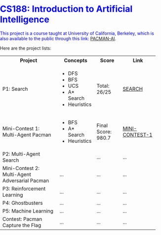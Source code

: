 # <font color=blue>CS188: Introduction to Artificial Intelligence

This project is a course taught at University of California, Berkeley, which is also available to the public through this link: <a href="https://inst.eecs.berkeley.edu/~cs188/fa18/">PACMAN-AI<a>. 
    
Here are the project lists:
<body style="margin: 0; padding: 0;">
<table style="width:100%">
    <tr>
        <th> Project </th>
        <th> Concepts </th>
        <th> Score </th>
        <th> Link </th>
    </tr>
    <tr>
        <td> P1: Search </td>
        <td> 
            <ul>
                <li>DFS</li>
                <li>BFS</li>
                <li>UCS</li>
                <li>A* Search</li>
                <li>Heuristics</li>
            </ul>
        </td>
        <td> Total: 26/25 </td>
        <td><a href="https://github.com/dkhor2003/UCB_CS188/tree/main/Pac-Man_Search/search">SEARCH</a></td>
    </tr>
    <tr>
        <td> Mini-Contest 1: Multi-Agent Pacman </td>
        <td>
            <ul>
                <li>BFS</li>
                <li>A* Search</li>
                <li>Heuristics</li>
            </ul>
        </td>
        <td> Final Score: 980.7 </td>
        <td><a href="https://github.com/dkhor2003/UCB_CS188/tree/main/Pac-Man_Search/Mini_Contest/minicontest1">MINI-CONTEST-1</a></td>
    </tr>
    <tr>
        <td> P2: Multi-Agent Search </td>
        <td>  </td>
        <td>...</td>
        <td>...</td>
    </tr>
    <tr>
        <td> Mini-Contest 2: Multi-Agent Adversarial Pacman </td>
        <td> ... </td>
        <td>...</td>
        <td>...</td>
    </tr>
    <tr>
        <td> P3: Reinforcement Learning </td>
        <td> ... </td>
        <td>...</td>
        <td>...</td>
    </tr>
    <tr>
        <td> P4: Ghostbusters </td>
        <td> ... </td>
        <td>...</td>
        <td>...</td>
    </tr>
    <tr>
        <td> P5: Machine Learning </td>
        <td> ... </td>
        <td>...</td>
        <td>...</td>
    </tr>
    <tr>
        <td> Contest: Pacman Capture the Flag </td>
        <td> ... </td>
        <td>...</td>
        <td>...</td>
    </tr>
</table>
</body>